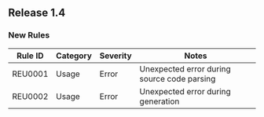 ﻿## Release 1.4

### New Rules

 Rule ID | Category | Severity | Notes
--------|----------|----------|--------------------
REU0001 | Usage | Error | Unexpected error during source code parsing
REU0002 | Usage | Error | Unexpected error during generation
